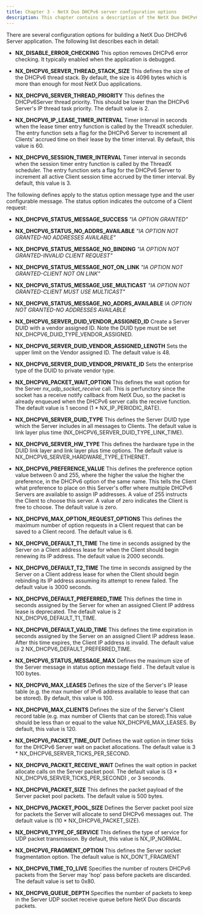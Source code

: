 ```yaml
---
title: Chapter 3 - NetX Duo DHCPv6 server configuration options
description: This chapter contains a description of the NetX Duo DHCPv6 server configuration options.
---
```



There are several configuration options for building a NetX Duo DHCPv6 Server application. The following list describes each in detail:
  
- **NX_DISABLE_ERROR_CHECKING** This option removes DHCPv6 error checking. It typically enabled when the application is debugged.  
  
- **NX_DHCPV6_SERVER_THREAD_STACK_SIZE** This defines the size of the DHCPv6 thread stack. By default, the size is 4096 bytes which is more than enough for most NetX Duo applications.

- **NX_DHCPV6_SERVER_THREAD_PRIORITY** This defines the DHCPv6Server thread priority. This should be lower than the DHCPv6 Server's IP thread task priority. The default value is 2.

- **NX_DHCPV6_IP_LEASE_TIMER_INTERVAL** Timer interval in seconds when the lease timer entry function is called by the ThreadX scheduler. The entry function sets a flag for the DHCPv6 Server to increment all Clients' accrued time on their lease by the timer interval. By default, this value is 60.

- **NX_DHCPV6_SESSION_TIMER_INTERVAL** Timer interval in seconds when the session timer entry function is called by the ThreadX scheduler. The entry function sets a flag for the DHCPv6 Server to increment all active Client session time accrued by the timer interval. By default, this value is 3.

The following defines apply to the status option message type and the user configurable message. The status option indicates the outcome of a Client request:

- **NX_DHCPV6_STATUS_MESSAGE_SUCCESS** *"IA OPTION GRANTED"*

- **NX_DHCPV6_STATUS_NO_ADDRS_AVAILABLE** *"IA OPTION NOT GRANTED-NO ADDRESSES AVAILABLE"*

- **NX_DHCPV6_STATUS_MESSAGE_NO_BINDING** *"IA OPTION NOT GRANTED-INVALID CLIENT REQUEST"*

- **NX_DHCPV6_STATUS_MESSAGE_NOT_ON_LINK** *"IA OPTION NOT GRANTED-CLIENT NOT ON LINK"*

- **NX_DHCPV6_STATUS_MESSAGE_USE_MULTICAST** *"IA OPTION NOT GRANTED-CLIENT MUST USE MULTICAST"*

- **NX_DHCPV6_STATUS_MESSAGE_NO_ADDRS_AVAILABLE** *IA OPTION NOT GRANTED-NO ADDRESSES AVAILABLE*

- **NX_DHCPV6_SERVER_DUID_VENDOR_ASSIGNED_ID** Create a Server DUID with a vendor assigned ID. Note the DUID type must be set NX_DHCPV6_DUID_TYPE_VENDOR_ASSIGNED.

- **NX_DHCPV6_SERVER_DUID_VENDOR_ASSIGNED_LENGTH** Sets the upper limit on the Vendor assigned ID. The default value is 48.

- **NX_DHCPV6_SERVER_DUID_VENDOR_PRIVATE_ID** Sets the enterprise type of the DUID to private vendor type.

- **NX_DHCPV6_PACKET_WAIT_OPTION** This defines the wait option for the Server *nx_udp_socket_receive* call. This is perfunctory since the socket has a receive notify callback from NetX Duo, so the packet is already enqueued when the DHCPv6 server calls the receive function. The default value is 1 second (1 * NX_IP_PERIODIC_RATE).

- **NX_DHCPV6_SERVER_DUID_TYPE** This defines the Server DUID type which the Server includes in all messages to Clients. The default value is link layer plus time (NX_DHCPV6_SERVER_DUID_TYPE_LINK_TIME).

- **NX_DHCPV6_SERVER_HW_TYPE** This defines the hardware type in the DUID link layer and link layer plus time options. The default value is NX_DHCPV6_SERVER_HARDWARE_TYPE_ETHERNET.

- **NX_DHCPV6_PREFERENCE_VALUE** This defines the preference option value between 0 and 255, where the higher the value the higher the preference, in the DHCPv6 option of the same name. This tells the Client what preference to place on this Server's offer where multiple DHCPv6 Servers are available to assign IP addresses. A value of 255 instructs the Client to choose this server. A value of zero indicates the Client is free to choose. The default value is zero.

- **NX_DHCPV6_MAX_OPTION_REQUEST_OPTIONS** This defines the maximum number of option requests in a Client request that can be saved to a Client record. The default value is 6.

- **NX_DHCPV6_DEFAULT_T1_TIME** The time in seconds assigned by the Server on a Client address lease for when the Client should begin renewing its IP address. The default value is 2000 seconds.

- **NX_DHCPV6_DEFAULT_T2_TIME** The time in seconds assigned by the Server on a Client address lease for when the Client should begin rebinding its IP address assuming its attempt to renew failed. The default value is 3000 seconds.

- **NX_DHCPV6_DEFAULT_PREFERRED_TIME** This defines the time in seconds assigned by the Server for when an assigned Client IP address lease is deprecated. The default value is 2 NX_DHCPV6_DEFAULT_T1_TIME.

- **NX_DHCPV6_DEFAULT_VALID_TIME** This defines the time expiration in seconds assigned by the Server on an assigned Client IP address lease. After this time expires, the Client IP address is invalid. The default value is 2 NX_DHCPV6_DEFAULT_PREFERRED_TIME.

- **NX_DHCPV6_STATUS_MESSAGE_MAX** Defines the maximum size of the Server message in status option message field . The default value is 100 bytes.

- **NX_DHCPV6_MAX_LEASES** Defines the size of the Server's IP lease table (e.g. the max number of IPv6 address available to lease that can be stored). By default, this value is 100.

- **NX_DHCPV6_MAX_CLIENTS** Defines the size of the Server's Client record table (e.g. max number of Clients that can be stored).This value should be less than or equal to the value NX_DHCPV6_MAX_LEASES. By default, this value is 120.

- **NX_DHCPV6_PACKET_TIME_OUT** Defines the wait option in timer ticks for the DHCPv6 Server wait on packet allocations. The default value is 3 * NX_DHCPV6_SERVER_TICKS_PER_SECOND.

- **NX_DHCPV6_PACKET_RECEIVE_WAIT** Defines the wait option in packet allocate calls on the Server packet pool. The default value is (3 * NX_DHCPV6_SERVER_TICKS_PER_SECOND) , or 3 seconds.

- **NX_DHCPV6_PACKET_SIZE** This defines the packet payload of the Server packet pool packets. The default value is 500 bytes.

- **NX_DHCPV6_PACKET_POOL_SIZE** Defines the Server packet pool size for packets the Server will allocate to send DHCPv6 messages out. The default value is (10 * NX_DHCPV6_PACKET_SIZE).

- **NX_DHCPV6_TYPE_OF_SERVICE** This defines the type of service for UDP packet transmission. By
default, this value is NX_IP_NORMAL.

- **NX_DHCPV6_FRAGMENT_OPTION** This defines the Server socket fragmentation option. The default value is NX_DON'T_FRAGMENT

- **NX_DHCPV6_TIME_TO_LIVE** Specifies the number of routers DHCPv6 packets from the Server
may 'hop' pass before packets are discarded. The default value is set to 0x80.

- **NX_DHCPV6_QUEUE_DEPTH** Specifies the number of packets to keep in the Server UDP socket receive queue before NetX Duo discards packets.